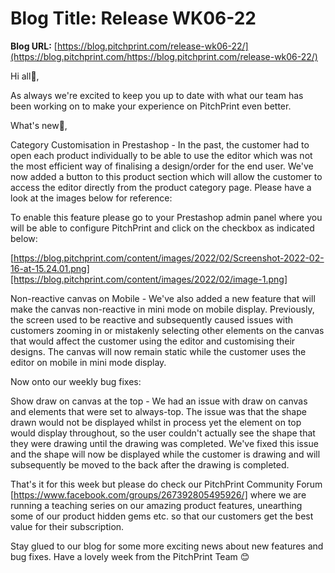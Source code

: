 # **Blog Title**: Release WK06-22

**Blog URL:** [https://blog.pitchprint.com/release-wk06-22/](https://blog.pitchprint.com/https://blog.pitchprint.com/release-wk06-22/)

Hi all👋,

As always we're excited to keep you up to date with what our team has been working on to make your experience on PitchPrint even better.

What's new🚀,

Category Customisation in Prestashop - In the past, the customer had to open each product individually to be able to use the editor which
was not the most efficient way of finalising a design/order for the end user. We've now added a button to this product section which will
allow the customer to access the editor directly from the product category page. Please have a look at the images below for reference:

To enable this feature please go to your Prestashop admin panel where you will be able to configure PitchPrint and click on the checkbox as
indicated below:

[https://blog.pitchprint.com/content/images/2022/02/Screenshot-2022-02-16-at-15.24.01.png][https://blog.pitchprint.com/content/images/2022/02/image-1.png]

Non-reactive canvas on Mobile - We've also added a new feature that will make the canvas non-reactive in mini mode on mobile display.
Previously, the screen used to be reactive and subsequently caused issues with customers zooming in or mistakenly selecting other elements
on the canvas that would affect the customer using the editor and customising their designs. The canvas will now remain static while the
customer uses the editor on mobile in mini mode display.

Now onto our weekly bug fixes:

Show draw on canvas at the top - We had an issue with draw on canvas and elements that were set to always-top. The issue was that the shape
drawn would not be displayed whilst in process yet the element on top would display throughout, so the user couldn't actually see the shape
that they were drawing until the drawing was completed. We've fixed this issue and the shape will now be displayed while the customer is
drawing and will subsequently be moved to the back after the drawing is completed.

That's it for this week but please do check our PitchPrint Community Forum [https://www.facebook.com/groups/267392805495926/] where we are
running a teaching series on our amazing product features, unearthing some of our product hidden gems etc. so that our customers get the
best value for their subscription.

Stay glued to our blog for some more exciting news about new features and bug fixes. Have a lovely week from the PitchPrint Team 😊

